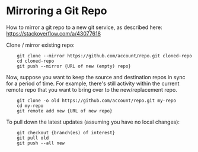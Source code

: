 # Mirroring a Git Repo

How to mirror a git repo to a new git service, as described here: https://stackoverflow.com/a/43077618

Clone / mirror existing repo:
``` 
	git clone --mirror https://github.com/account/repo.git cloned-repo
	cd cloned-repo
	git push --mirror {URL of new (empty) repo}
```

Now, suppose you want to keep the source and destination repos in sync for a period of time. For example, there's still activity within the current remote repo that you want to bring over to the new/replacement repo.

```
	git clone -o old https://github.com/account/repo.git my-repo
	cd my-repo
	git remote add new {URL of new repo}
```

To pull down the latest updates (assuming you have no local changes):
```
	git checkout {branch(es) of interest}
	git pull old
	git push --all new
```
